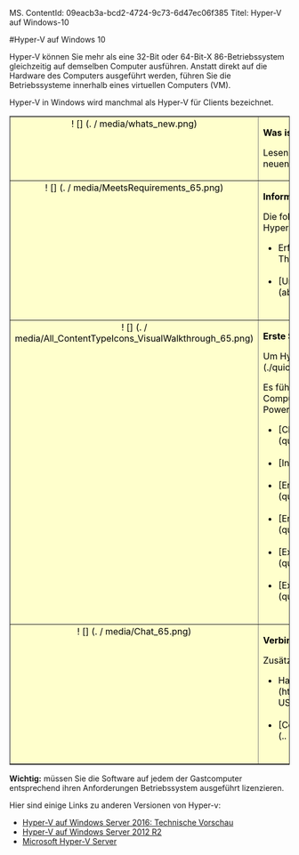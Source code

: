 MS. ContentId: 09eacb3a-bcd2-4724-9c73-6d47ec06f385
Titel: Hyper-V auf Windows-10


#Hyper-V auf Windows 10

Hyper-V können Sie mehr als eine 32-Bit oder 64-Bit-X 86-Betriebssystem gleichzeitig auf demselben Computer ausführen.
Anstatt direkt auf die Hardware des Computers ausgeführt werden, führen Sie die Betriebssysteme innerhalb eines virtuellen Computers (VM).


Hyper-V in Windows wird manchmal als Hyper-V für Clients bezeichnet.

<table border="1" style="background-color:FFFFCC;border-collapse:collapse;border:1px solid FFCC00;color:000000;width:100%" cellpadding="15" cellspacing="3">
    <tr valign="top">
        <td><center>! [] (. / media/whats_new.png)</center></td>
        <td valign="top">
        <p><strong>Was ist neu in Hyper-V?</strong></p>
        <p>Lesen Sie [was New](./about/whats_new.md) Informationen von neuen und geänderten Funktionen für Hyper-V in Windows 10 ist.</p></td>
    </tr>
    <tr valign="top">
        <td><center>! [] (. / media/MeetsRequirements_65.png)</center></td>
        <td valign="top">
            <p><strong>Informationen zu Hyper-V auf Windows</strong></p>
            <p>Die folgenden Artikel enthalten eine Einführung und Informationen zu Hyper-V unter Windows.</p>
            <ul>
                <li class="unordered"> Erfahren Sie mehr über die Virtualisierung mit [Einführung zum Thema Hyper-V](./about/hyperv_on_windows.md).<br /><br /></li>
                <li class="unordered">[Unterstützte Gastbetriebssysteme] (about\supported_guest_os.md)<br /><br /></li>
            </ul>   
        </td>
    </tr>
    <tr valign="top">
        <td><center>! [] (. / media/All_ContentTypeIcons_VisualWalkthrough_65.png)</center></td>
        <td valign="top">
            <p><strong>Erste Schritte mit Hyper-V</strong></p>
            <p>Um Hyper-V zu testen, führen Sie diese [walkthrough](./quick_start/walkthrough.md).</p>
            <p>Es führt Sie durch die Aktivierung von Hyper-V einen virtuellen Computer und einfache Verwaltung über Hyper-V-Manager und PowerShell erstellen.</p>
            <ul>
                <li class="unordered">[Check-Systemanforderungen] (quick_start\walkthrough_compatibility.md)<br /><br /></li>
                <li class="unordered">[Installieren der Hyper-V] (quick_start\walkthrough_install.md)<br /><br /></li>
                <li class="unordered">[Erstellen Sie einen Switch] (quick_start\walkthrough_virtual_switch.md)<br /><br /></li>
                <li class="unordered">[Erstellen eines virtuellen Computers] (quick_start\walkthrough_create_vm.md)<br /><br /></li>
                <li class="unordered">[Experimentieren Sie mit Prüfpunkten] (quick_start\walkthrough_checkpoints.md)<br /><br /></li>
                <li class="unordered">[Experimentieren Sie mit PowerShell] (quick_start\walkthrough_powershell.md)<br /><br /></li>
            </ul>
        </td>
    </tr>
    <tr valign="top">
        <td><center>! [] (. / media/Chat_65.png)</center></td>
        <td valign="top">
            <p><strong>Verbinden Sie mit der Community und Support</strong></p>
            <p>Zusätzliche technische Support und Community-Ressourcen</p>
            <ul>
                <li class="unordered"> Haben Sie Fragen? Bitten Sie sie in den [Hyper-V-Foren] (https://social.technet.microsoft.com/Forums/windowsserver/en-US/home?forum=winserverhyperv)<br /><br /></li>
                <li class="unordered">[Community-Ressourcen für Hyper-V und Windows-Container] (.. \community\community_overview.MD)<br /><br /></li>
            </ul>   
        </td>
    </tr>
</table>



**Wichtig:** müssen Sie die Software auf jedem der Gastcomputer entsprechend ihren Anforderungen Betriebssystem ausgeführt lizenzieren.


Hier sind einige Links zu anderen Versionen von Hyper-v:
*  [Hyper-V auf Windows Server 2016: Technische Vorschau](https://technet.microsoft.com/en-us/library/mt126117.aspx)
*  [Hyper-V auf Windows Server 2012 R2](https://technet.microsoft.com/en-us/library/hh831531.aspx)
*  [Microsoft Hyper-V Server](https://technet.microsoft.com/library/hh923062.aspx)







